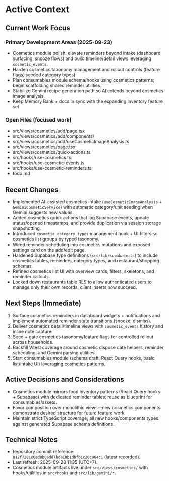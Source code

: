 # Active Context

## Current Work Focus

### Primary Development Areas (2025-09-23)

- Cosmetics module polish: elevate reminders beyond intake (dashboard surfacing, snooze flows) and build timeline/detail views leveraging `cosmetic_events`.
- Harden cosmetics taxonomy management and rollout controls (feature flags, seeded category types).
- Plan consumables module schema/hooks using cosmetics patterns; begin scaffolding shared reminder utilities.
- Stabilize Gemini recipe generation path so AI extends beyond cosmetics image analysis.
- Keep Memory Bank + docs in sync with the expanding inventory feature set.

### Open Files (focused work)

- src/views/cosmetics/add/page.tsx
- src/views/cosmetics/add/components/
- src/views/cosmetics/add/useCosmeticImageAnalysis.ts
- src/views/cosmetics/page.tsx
- src/views/cosmetics/quick-actions.ts
- src/hooks/use-cosmetics.ts
- src/hooks/use-cosmetic-events.ts
- src/hooks/use-cosmetic-reminders.ts
- todo.md

## Recent Changes
- Implemented AI-assisted cosmetics intake (`useCosmeticImageAnalysis` + `GeminiCosmeticService`) with automatic category/unit seeding when Gemini suggests new values.
- Added cosmetics quick actions that log Supabase events, update status/opened timestamps, and provide duplication via session storage snapshotting.
- Introduced `cosmetic_category_types` management hook + UI filters so cosmetics list groups by typed taxonomy.
- Wired reminder scheduling into cosmetics mutations and exposed settings card on the add/edit page.
- Hardened Supabase type definitions (`src/lib/supabase.ts`) to include cosmetics tables, reminders, category types, and restaurant/shopping schemas.
- Refined cosmetics list UI with overview cards, filters, skeletons, and reminder callouts.
- Locked down restaurants table RLS to allow authenticated users to manage only their own records; client inserts now succeed.

## Next Steps (Immediate)

1. Surface cosmetics reminders in dashboard widgets + notifications and implement automated reminder state transitions (snooze, dismiss).
2. Deliver cosmetics detail/timeline views with `cosmetic_events` history and inline note capture.
3. Seed + gate cosmetics taxonomy/feature flags for controlled rollout across households.
4. Backfill Vitest coverage around cosmetic dispose date helpers, reminder scheduling, and Gemini parsing utilities.
5. Start consumables module (schema draft, React Query hooks, basic list/intake UI) leveraging cosmetics patterns.

## Active Decisions and Considerations

- Cosmetics module mirrors food inventory patterns (React Query hooks + Supabase) with dedicated reminder tables; reuse as blueprint for consumables/assets.
- Favor composition over monolithic views—new cosmetics components demonstrate desired structure for future feature work.
- Maintain strict TypeScript coverage; all new hooks/components typed against generated Supabase schema definitions.

## Technical Notes

- Repository commit reference: `812f7281c0ed8b0add7bde18b1dbfb1c20c964c1` (latest recorded).
- Last refresh: 2025-09-23 11:35 (UTC+7).
- Cosmetics module artifacts live under `src/views/cosmetics/` with hooks/utilities in `src/hooks` and `src/lib/gemini/*`.
